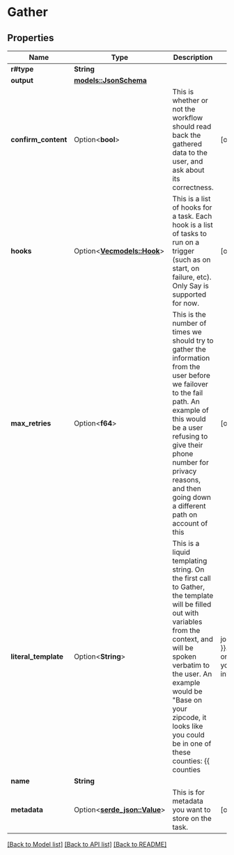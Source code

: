# Gather

## Properties

Name | Type | Description | Notes
------------ | ------------- | ------------- | -------------
**r#type** | **String** |  | 
**output** | [**models::JsonSchema**](JsonSchema.md) |  | 
**confirm_content** | Option<**bool**> | This is whether or not the workflow should read back the gathered data to the user, and ask about its correctness. | [optional]
**hooks** | Option<[**Vec<models::Hook>**](Hook.md)> | This is a list of hooks for a task. Each hook is a list of tasks to run on a trigger (such as on start, on failure, etc). Only Say is supported for now. | [optional]
**max_retries** | Option<**f64**> | This is the number of times we should try to gather the information from the user before we failover to the fail path. An example of this would be a user refusing to give their phone number for privacy reasons, and then going down a different path on account of this | [optional]
**literal_template** | Option<**String**> | This is a liquid templating string. On the first call to Gather, the template will be filled out with variables from the context, and will be spoken verbatim to the user. An example would be \"Base on your zipcode, it looks like you could be in one of these counties: {{ counties | join: \", \" }}. Which one do you live in?\" | [optional]
**name** | **String** |  | 
**metadata** | Option<[**serde_json::Value**](.md)> | This is for metadata you want to store on the task. | [optional]

[[Back to Model list]](../README.md#documentation-for-models) [[Back to API list]](../README.md#documentation-for-api-endpoints) [[Back to README]](../README.md)


